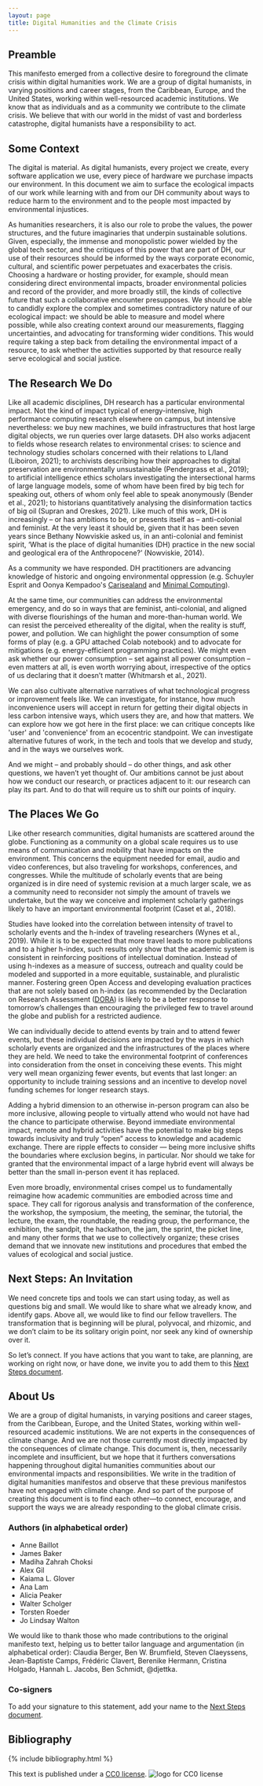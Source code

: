 ```yaml
---
layout: page
title: Digital Humanities and the Climate Crisis
---
```


## Preamble
    
This manifesto emerged from a collective desire to foreground the climate crisis within digital humanities work. We are a group of digital humanists, in varying positions and career stages, from the Caribbean, Europe, and the United States, working within well-resourced academic institutions. We know that as individuals and as a community we contribute to the climate crisis. We believe that with our world in the midst of vast and borderless catastrophe, digital humanists have a responsibility to act.
    
## Some Context

The digital is material. As digital humanists, every project we create, every software application we use, every piece of hardware we purchase impacts our environment. In this document we aim to surface the ecological impacts of our work while learning with and from our DH community about ways to reduce harm to the environment and to the people most impacted by environmental injustices.

As humanities researchers, it is also our role to probe the values, the power structures, and the future imaginaries that underpin sustainable solutions. Given, especially, the immense and monopolistic power wielded by the global tech sector, and the critiques of this power that are part of DH, our use of their resources should be informed by the ways corporate economic, cultural, and scientific power perpetuates and exacerbates the crisis. Choosing a hardware or hosting provider, for example, should mean considering direct environmental impacts, broader environmental policies and record of the provider, and more broadly still, the kinds of collective future that such a collaborative encounter presupposes. We should be able to candidly explore the complex and sometimes contradictory nature of our ecological impact: we should be able to measure and model where possible, while also creating context around our measurements, flagging uncertainties, and advocating for transforming wider conditions. This would require taking a step back from detailing the environmental impact of a resource, to ask whether the activities supported by that resource really serve ecological and social justice.

## The Research We Do

Like all academic disciplines, DH research has a particular environmental impact. Not the kind of impact typical of energy-intensive, high performance computing research elsewhere on campus, but intensive nevertheless: we buy new machines, we build infrastructures that host large digital objects, we run queries over large datasets. DH also works adjacent to fields whose research relates to environmental crises: to science and technology studies scholars concerned with their relations to L/land (Liboiron, 2021); to archivists describing how their approaches to digital preservation are environmentally unsustainable (Pendergrass et al., 2019); to artificial intelligence ethics scholars investigating the intersectional harms of large language models, some of whom have been fired by big tech for speaking out, others of whom only feel able to speak anonymously (Bender et al., 2021); to historians quantitatively analysing the disinformation tactics of big oil (Supran and Oreskes, 2021). Like much of this work, DH is increasingly – or has ambitions to be, or presents itself as – anti-colonial and feminist. At the very least it should be, given that it has been seven years since Bethany Nowviskie asked us, in an anti-colonial and feminist spirit, ‘What is the place of digital humanities (DH) practice in the new social and geological era of the Anthropocene?’ (Nowviskie, 2014).

As a community we have responded. DH practitioners are advancing knowledge of historic and ongoing environmental oppression (e.g. Schuyler Esprit and Oonya Kempadoo's [Carisealand](https://carisealand.org/) and [Minimal Computing](https://go-dh.github.io/mincomp/)).  

At the same time, our communities can address the environmental emergency, and do so in ways that are feminist, anti-colonial, and aligned with diverse flourishings of the human and more-than-human world. We can resist the perceived ethereality of the digital, when the reality is stuff, power, and pollution. We can highlight the power consumption of some forms of play (e.g. a GPU attached Colab notebook) and to advocate for mitigations (e.g. energy-efficient programming practices). We might even ask whether our power consumption – set against all power consumption – even matters at all, is even worth worrying about, irrespective of the optics of us declaring that it doesn’t matter (Whitmarsh et al., 2021).

We can also cultivate alternative narratives of what technological progress or improvement feels like. We can investigate, for instance, how much inconvenience users will accept in return for getting their digital objects in less carbon intensive ways, which users they are, and how that matters. We can explore how we got here in the first place: we can critique concepts like 'user' and 'convenience' from an ecocentric standpoint. We can investigate alternative futures of work, in the tech and tools that we develop and study, and in the ways we ourselves work. 

And we might – and probably should – do other things, and ask other questions, we haven’t yet thought of. Our ambitions cannot be just about how we conduct our research, or practices adjacent to it: our research can play its part. And to do that will require us to shift our points of inquiry.


## The  Places We Go

Like other research communities, digital humanists are scattered around the globe. Functioning as a community on a global scale requires us to use means of communication and mobility that have impacts on the environment. This concerns the equipment needed for email, audio and video conferences, but also traveling for workshops, conferences, and congresses. While the multitude of scholarly events that are being organized is in dire need of systemic revision at a much larger scale, we as a community need to reconsider not simply the amount of travels we undertake, but the way we conceive and implement scholarly gatherings likely to have an important environmental footprint (Caset et al., 2018). 


Studies have looked into the correlation between intensity of travel to scholarly events and the h-index of traveling researchers (Wynes et al., 2019). While it is to be expected that more travel leads to more publications and to a higher h-index, such results only show that the academic system is consistent in reinforcing positions of intellectual domination. Instead of using h-indexes as a measure of success, outreach and quality could be modeled and supported in a more equitable, sustainable, and pluralistic manner. Fostering green Open Access and developing evaluation practices that are not solely based on h-index (as recommended by the Declaration on Research Assessment ([DORA](https://sfdora.org/)) is likely to be a better response to tomorrow’s challenges than encouraging the privileged few to travel around the globe and publish for a restricted audience.

We can individually decide to attend events by train and to attend fewer events, but these individual decisions are impacted by the ways in which scholarly events are organized and the infrastructures of the places where they are held. We need to take the environmental footprint of conferences into consideration from the onset in conceiving these events. This might very well mean organizing fewer events, but events that last longer: an opportunity to include training sessions and an incentive to develop novel funding schemes for longer research stays.

Adding a hybrid dimension to an otherwise in-person program can also be more inclusive, allowing people to virtually attend who would not have had the chance to participate otherwise. Beyond immediate environmental impact, remote and hybrid activities have the potential to make  big steps towards inclusivity and truly “open” access to knowledge and academic exchange. There are ripple effects to consider — being more inclusive shifts the boundaries where exclusion begins, in particular. Nor should we take for granted that the environmental impact of a large hybrid event will always be better than the small in-person event it has replaced. 

Even more broadly, environmental crises compel us to fundamentally reimagine how academic communities are embodied across time and space. They call for rigorous analysis and transformation of the conference, the workshop, the symposium, the meeting, the seminar, the tutorial, the lecture, the exam, the roundtable, the reading group, the performance, the exhibition, the sandpit, the hackathon, the jam, the sprint, the picket line, and many other forms that we use to collectively organize; these crises demand that we innovate new institutions and procedures that embed the values of ecological and social justice.


## Next Steps: An Invitation
We need concrete tips and tools we can start using today, as well as questions big and small. We would like to share what we already know, and identify gaps. Above all, we would like to find our fellow travellers. The transformation that is beginning will be plural, polyvocal, and rhizomic, and we don’t claim to be its solitary origin point, nor seek any kind of ownership over it.

So let’s connect. If you have actions that you want to take, are planning, are working on right now, or have done, we invite you to add them to this [Next Steps document](https://docs.google.com/document/d/1-1JfzP7J2HQhzA3F6hxXLCa9AjKbYD_yZnu0eCX3Aio/edit#heading=h.oljohqcm7dqs).

## About Us

We are a group of digital humanists, in varying positions and career stages, from the Caribbean, Europe, and the United States, working within well-resourced academic institutions. We are not experts in the consequences of climate change. And we are not those currently most directly impacted by the consequences of climate change. This document is, then, necessarily incomplete and insufficient, but we hope that it furthers conversations happening throughout digital humanities communities about our environmental impacts and responsibilities. We write in the tradition of digital humanities manifestos and observe that these previous manifestos have not engaged with climate change. And so part of the purpose of creating this document is to find each other—to connect, encourage, and support the ways we are already responding to the global climate crisis.

### Authors (in alphabetical order)

- Anne Baillot
- James Baker
- Madiha Zahrah Choksi
- Alex Gil
- Kaiama L. Glover
- Ana Lam
- Alicia Peaker
- Walter Scholger
- Torsten Roeder
- Jo Lindsay Walton

We would like to thank those who made contributions to the original manifesto text, helping us to better tailor language and argumentation (in alphabetical order): Claudia Berger, Ben W. Brumfield, Steven Claeyssens, Jean-Baptiste Camps, Frédéric Clavert, Berenike Hermann, Cristina Holgado, Hannah L. Jacobs, Ben Schmidt, @djettka.

### Co-signers

To add your signature to this statement, add your name to the [Next Steps document](https://docs.google.com/document/d/1-1JfzP7J2HQhzA3F6hxXLCa9AjKbYD_yZnu0eCX3Aio/edit#bookmark=id.1jcf8vjuawdk). 


## Bibliography
  {% include bibliography.html %}

This text is published under a [CC0 license](http://creativecommons.org/publicdomain/zero/1.0/). ![logo for CC0 license](http://i.creativecommons.org/p/zero/1.0/88x31.png)